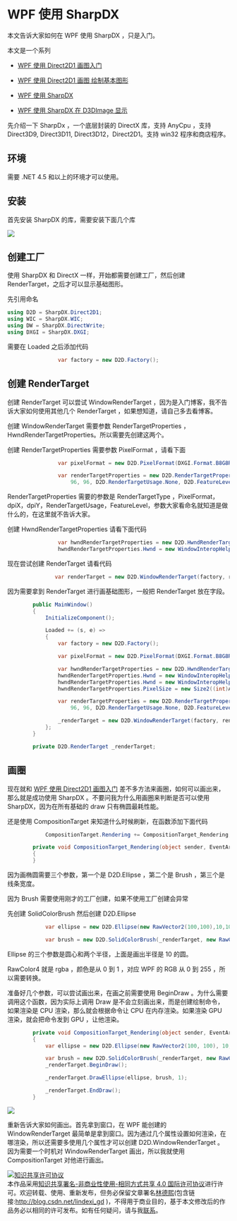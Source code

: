 # WPF 使用 SharpDX

本文告诉大家如何在 WPF 使用 SharpDX ，只是入门。

<!--more-->
<!-- csdn -->
<div id="toc"></div>
<!-- 标签：WPF,D2D,DirectX,SharpDX -->

本文是一个系列

 - [WPF 使用 Direct2D1 画图入门](https://lindexi.oschina.io/lindexi/post/WPF-%E4%BD%BF%E7%94%A8-Direct2D1-%E7%94%BB%E5%9B%BE%E5%85%A5%E9%97%A8.html )

 - [WPF 使用 Direct2D1 画图 绘制基本图形](https://lindexi.oschina.io/lindexi/post/WPF-%E4%BD%BF%E7%94%A8-Direct2D1-%E7%94%BB%E5%9B%BE-%E7%BB%98%E5%88%B6%E5%9F%BA%E6%9C%AC%E5%9B%BE%E5%BD%A2.html )

 - [WPF 使用 SharpDX](https://lindexi.oschina.io/lindexi/post/WPF-%E4%BD%BF%E7%94%A8-SharpDX.html )

 - [WPF 使用 SharpDX 在 D3DImage 显示](https://lindexi.gitee.io/lindexi/post/WPF-%E4%BD%BF%E7%94%A8-SharpDX-%E5%9C%A8-D3DImage-%E6%98%BE%E7%A4%BA.html )  

先介绍一下 SharpDx ，一个底层封装的 DirectX 库，支持 AnyCpu ，支持 Direct3D9, Direct3D11, Direct3D12，Direct2D1。支持 win32 程序和商店程序。

## 环境

需要 .NET 4.5 和以上的环境才可以使用。

## 安装

首先安装 SharpDX 的库，需要安装下面几个库

![](http://7xqpl8.com1.z0.glb.clouddn.com/lindexi%2F2018420916204836.jpg)

## 创建工厂

使用 SharpDX 和 DirectX 一样，开始都需要创建工厂，然后创建RenderTarget，之后才可以显示基础图形。

先引用命名

```csharp
using D2D = SharpDX.Direct2D1;
using WIC = SharpDX.WIC;
using DW = SharpDX.DirectWrite;
using DXGI = SharpDX.DXGI;
```

需要在 Loaded 之后添加代码

```csharp
                var factory = new D2D.Factory();

```

## 创建 RenderTarget 

创建 RenderTarget 可以尝试 WindowRenderTarget ，因为是入门博客，我不告诉大家如何使用其他几个 RenderTarget ，如果想知道，请自己多去看博客。

创建 WindowRenderTarget 需要参数 RenderTargetProperties ，HwndRenderTargetProperties。所以需要先创建这两个。

创建 RenderTargetProperties 需要参数 PixelFormat ，请看下面

```csharp
                var pixelFormat = new D2D.PixelFormat(DXGI.Format.B8G8R8A8_UNorm, D2D.AlphaMode.Straight);

                var renderTargetProperties = new D2D.RenderTargetProperties(D2D.RenderTargetType.Default, pixelFormat,
                    96, 96, D2D.RenderTargetUsage.None, D2D.FeatureLevel.Level_DEFAULT);
```

RenderTargetProperties 需要的参数是 RenderTargetType ，PixelFormat，dpiX，dpiY，RenderTargetUsage，FeatureLevel，参数大家看命名就知道是做什么的，在这里就不告诉大家。

创建 HwndRenderTargetProperties 请看下面代码

```csharp
                var hwndRenderTargetProperties = new D2D.HwndRenderTargetProperties();
                hwndRenderTargetProperties.Hwnd = new WindowInteropHelper(this).Handle;
```

现在尝试创建 RenderTarget 请看代码

```csharp
               var renderTarget = new D2D.WindowRenderTarget(factory, renderTargetProperties, hwndRenderTargetProperties);
```

因为需要拿到 RenderTarget 进行画基础图形，一般把 RenderTarget 放在字段。

```csharp
        public MainWindow()
        {
            InitializeComponent();

            Loaded += (s, e) =>
            {
                var factory = new D2D.Factory();

                var pixelFormat = new D2D.PixelFormat(DXGI.Format.B8G8R8A8_UNorm, D2D.AlphaMode.Straight);

                var hwndRenderTargetProperties = new D2D.HwndRenderTargetProperties();
                hwndRenderTargetProperties.Hwnd = new WindowInteropHelper(this).Handle;
                hwndRenderTargetProperties.Hwnd = new WindowInteropHelper(this).Handle;
                hwndRenderTargetProperties.PixelSize = new Size2((int)ActualWidth, (int)ActualHeight);

                var renderTargetProperties = new D2D.RenderTargetProperties(D2D.RenderTargetType.Default, pixelFormat,
                    96, 96, D2D.RenderTargetUsage.None, D2D.FeatureLevel.Level_DEFAULT);

                _renderTarget = new D2D.WindowRenderTarget(factory, renderTargetProperties, hwndRenderTargetProperties);
            };
        }

        private D2D.RenderTarget _renderTarget;
```

## 画圈

现在就和 [WPF 使用 Direct2D1 画图入门](https://lindexi.oschina.io/lindexi/post/WPF-%E4%BD%BF%E7%94%A8-Direct2D1-%E7%94%BB%E5%9B%BE%E5%85%A5%E9%97%A8.html ) 差不多方法来画圈，如何可以画出来，那么就是成功使用 SharpDX 。不要问我为什么用画圈来判断是否可以使用 SharpDX，因为在所有基础的 draw 只有椭圆最耗性能。

还是使用 CompositionTarget 来知道什么时候刷新，在函数添加下面代码

```csharp
            CompositionTarget.Rendering += CompositionTarget_Rendering;

        private void CompositionTarget_Rendering(object sender, EventArgs e)
        {
        }
```

因为画椭圆需要三个参数，第一个是 D2D.Ellipse ，第二个是 Brush ，第三个是线条宽度。

因为 Brush 需要使用刚才的工厂创建，如果不使用工厂创建会异常

先创建 SolidColorBrush 然后创建 D2D.Ellipse

```csharp
            var ellipse = new D2D.Ellipse(new RawVector2(100,100),10,10 );

            var brush = new D2D.SolidColorBrush(_renderTarget, new RawColor4(1, 0, 0, 1));
```

Ellipse 的三个参数是圆心和两个半径，上面是画出半径是 10 的圆。

RawColor4 就是 rgba ，颜色是从 0 到 1 ，对应 WPF 的 RGB 从 0 到 255 ，所以需要转换。

准备好几个参数，可以尝试画出来，在画之前需要使用 BeginDraw 。为什么需要调用这个函数，因为实际上调用 Draw 是不会立刻画出来，而是创建绘制命令，如果渲染是 CPU 渲染，那么就会根据命令让 CPU 在内存渲染。如果渲染 GPU 渲染，就会把命令发到 GPU ，让他渲染。

```csharp
        private void CompositionTarget_Rendering(object sender, EventArgs e)
        {
            var ellipse = new D2D.Ellipse(new RawVector2(100, 100), 10, 10);

            var brush = new D2D.SolidColorBrush(_renderTarget, new RawColor4(1, 0, 0, 1));
            _renderTarget.BeginDraw();

            _renderTarget.DrawEllipse(ellipse, brush, 1);

            _renderTarget.EndDraw();
        }
```

![](http://7xqpl8.com1.z0.glb.clouddn.com/lindexi%2F201842010126671.jpg)

重新告诉大家如何画出。首先拿到窗口，在 WPF 能创建的 WindowRenderTarget 最简单是拿到窗口。因为通过几个属性设置如何渲染，在哪渲染，所以还需要多使用几个属性才可以创建 D2D.WindowRenderTarget 。因为需要一个时机对 WindowRenderTarget 画出，所以我就使用 CompositionTarget 对他进行画出。

<a rel="license" href="http://creativecommons.org/licenses/by-nc-sa/4.0/"><img alt="知识共享许可协议" style="border-width:0" src="https://licensebuttons.net/l/by-nc-sa/4.0/88x31.png" /></a><br />本作品采用<a rel="license" href="http://creativecommons.org/licenses/by-nc-sa/4.0/">知识共享署名-非商业性使用-相同方式共享 4.0 国际许可协议</a>进行许可。欢迎转载、使用、重新发布，但务必保留文章署名[林德熙](http://blog.csdn.net/lindexi_gd)(包含链接:http://blog.csdn.net/lindexi_gd )，不得用于商业目的，基于本文修改后的作品务必以相同的许可发布。如有任何疑问，请与我[联系](mailto:lindexi_gd@163.com)。
